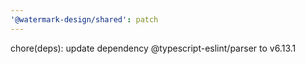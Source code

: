 ```yaml
---
'@watermark-design/shared': patch
---
```


chore(deps): update dependency @typescript-eslint/parser to v6.13.1
